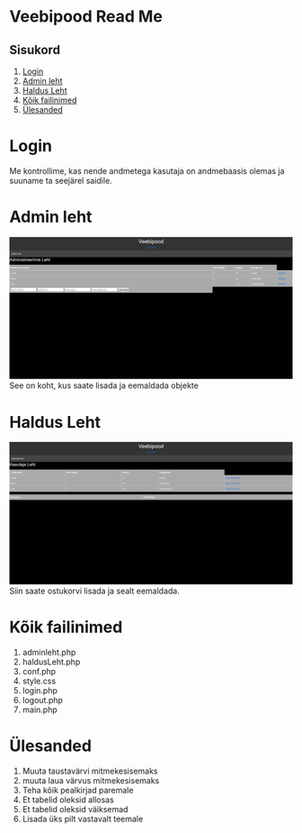 # Veebipood Read Me  
## Sisukord
1. [Login](https://github.com/matveikulakovskiii/Arvestustoo_Veebi/blob/main/README.md#login)
2. [Admin leht](https://github.com/matveikulakovskiii/Arvestustoo_Veebi/blob/main/README.md#admin-leht)
3. [Haldus Leht](https://github.com/matveikulakovskiii/Arvestustoo_Veebi/blob/main/README.md#haldus-leht)
4. [Kõik failinimed](https://github.com/matveikulakovski/Arvestustoo_Veebi/blob/main/README.md#kõik-failinimed)
5. [Ülesanded](https://github.com/matveikulakovski/Arvestustoo_Veebi/blob/main/README.md#ülesanded)
   
# Login
Me kontrollime, kas nende andmetega kasutaja on andmebaasis olemas ja suuname ta seejärel saidile.
# Admin leht
![pilt](https://github.com/matveikulakovskiii/Arvestustoo_Veebi/blob/main/admin.PNG)
See on koht, kus saate lisada ja eemaldada objekte
# Haldus Leht
![pilt](https://github.com/matveikulakovskiii/Arvestustoo_Veebi/blob/main/haldus.PNG)
Siin saate ostukorvi lisada ja sealt eemaldada.

# Kõik failinimed
1. adminleht.php
2. haldusLeht.php
3. conf.php
4. style.css
5. login.php
6. logout.php
7. main.php

# Ülesanded
1. Muuta taustavärvi mitmekesisemaks 
2. muuta laua värvus mitmekesisemaks
3. Teha kõik pealkirjad paremale
4. Et tabelid oleksid allosas
5. Et tabelid oleksid väiksemad
6. Lisada üks pilt vastavalt teemale
